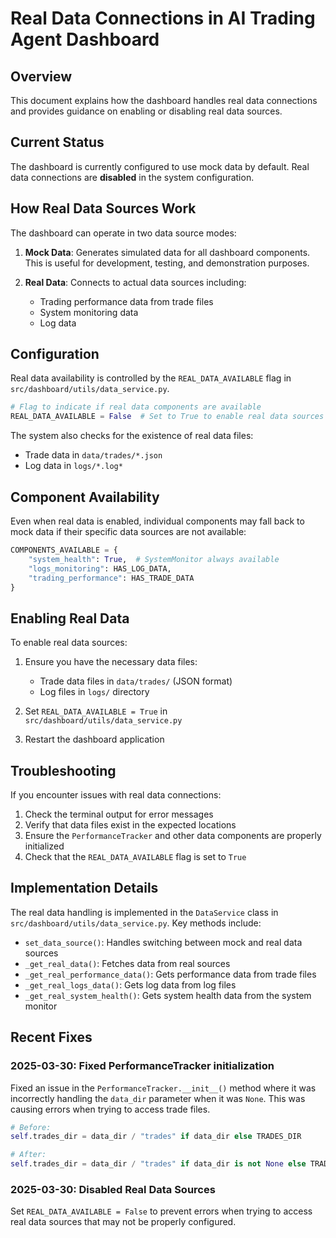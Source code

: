 # Real Data Connections in AI Trading Agent Dashboard

## Overview

This document explains how the dashboard handles real data connections and provides guidance on enabling or disabling real data sources.

## Current Status

The dashboard is currently configured to use mock data by default. Real data connections are **disabled** in the system configuration.

## How Real Data Sources Work

The dashboard can operate in two data source modes:

1. **Mock Data**: Generates simulated data for all dashboard components. This is useful for development, testing, and demonstration purposes.

2. **Real Data**: Connects to actual data sources including:
   - Trading performance data from trade files
   - System monitoring data
   - Log data

## Configuration

Real data availability is controlled by the `REAL_DATA_AVAILABLE` flag in `src/dashboard/utils/data_service.py`. 

```python
# Flag to indicate if real data components are available
REAL_DATA_AVAILABLE = False  # Set to True to enable real data sources
```

The system also checks for the existence of real data files:
- Trade data in `data/trades/*.json`
- Log data in `logs/*.log*`

## Component Availability

Even when real data is enabled, individual components may fall back to mock data if their specific data sources are not available:

```python
COMPONENTS_AVAILABLE = {
    "system_health": True,  # SystemMonitor always available
    "logs_monitoring": HAS_LOG_DATA,
    "trading_performance": HAS_TRADE_DATA
}
```

## Enabling Real Data

To enable real data sources:

1. Ensure you have the necessary data files:
   - Trade data files in `data/trades/` (JSON format)
   - Log files in `logs/` directory

2. Set `REAL_DATA_AVAILABLE = True` in `src/dashboard/utils/data_service.py`

3. Restart the dashboard application

## Troubleshooting

If you encounter issues with real data connections:

1. Check the terminal output for error messages
2. Verify that data files exist in the expected locations
3. Ensure the `PerformanceTracker` and other data components are properly initialized
4. Check that the `REAL_DATA_AVAILABLE` flag is set to `True`

## Implementation Details

The real data handling is implemented in the `DataService` class in `src/dashboard/utils/data_service.py`. Key methods include:

- `set_data_source()`: Handles switching between mock and real data sources
- `_get_real_data()`: Fetches data from real sources
- `_get_real_performance_data()`: Gets performance data from trade files
- `_get_real_logs_data()`: Gets log data from log files
- `_get_real_system_health()`: Gets system health data from the system monitor

## Recent Fixes

### 2025-03-30: Fixed PerformanceTracker initialization

Fixed an issue in the `PerformanceTracker.__init__()` method where it was incorrectly handling the `data_dir` parameter when it was `None`. This was causing errors when trying to access trade files.

```python
# Before:
self.trades_dir = data_dir / "trades" if data_dir else TRADES_DIR

# After:
self.trades_dir = data_dir / "trades" if data_dir is not None else TRADES_DIR
```

### 2025-03-30: Disabled Real Data Sources

Set `REAL_DATA_AVAILABLE = False` to prevent errors when trying to access real data sources that may not be properly configured.

